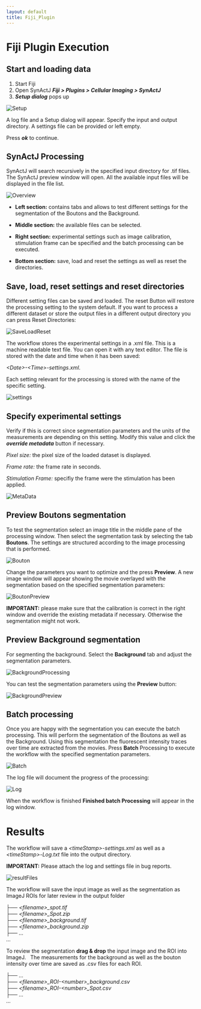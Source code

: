 ```yaml
---
layout: default
title: Fiji_Plugin
---
```


# Fiji Plugin Execution

## Start and loading data
1. Start Fiji
2. Open SynActJ
    **_Fiji > Plugins  > Cellular Imaging > SynActJ_**
3. **_Setup dialog_** pops up

<img src="../images/plugin/Setup.png" alt="Setup" class="inline"/>

A log file and a Setup dialog will appear. Specify the input and output directory. A settings file can be provided or left empty.

Press **_ok_** to continue.


## SynActJ Processing

SynActJ will search recursively in the specified input directory for .tif files. The SynActJ preview window will open. All the available input files will be displayed in the file list.

<img src="../images/plugin/FijiGui.png" alt="Overview" class="inline"/>

- **Left section:** contains tabs and allows to test different settings for the segmentation of the Boutons and the Background.

- **Middle section:** the available files can be selected.

- **Right section:** experimental settings such as image calibration, stimulation frame can be specified and the batch processing can be executed.

- **Bottom section:** save, load and reset the settings as well as reset the directories.

## Save, load, reset settings and reset directories

Different setting files can be saved and loaded. The reset Button will restore the processing setting to the system default. If you want to process a different dataset or store the output files in a different output directory you can press Reset Directories:

<img src="../images/plugin/SaveLoadReset.png" alt="SaveLoadReset" class="inline"/>

The workflow stores the experimental settings in a .xml file. This is a machine readable text file. You can open it with any text editor. The file is stored with the date and time when it has been saved:

*\<Date\>\-\<Time\>\-settings.xml*.

Each setting relevant for the processing is stored with the name of the specific setting.

<img src="../images/plugin/settings.png" alt="settings" class="inline"/>

## Specify experimental settings

Verify if this is correct since segmentation parameters and the units of the measurements are depending on this setting. Modify this value and click the **_override metadata_** button if necessary.

*Pixel size:* the pixel size of the loaded dataset is displayed.

*Frame rate:* the frame rate in seconds.

*Stimulation Frame:* specifiy the frame were the stimulation has been applied.

<img src="../images/plugin/MetaData.png" alt="MetaData" class="inline"/>

## Preview Boutons segmentation

To test the segmentation select an image title in the middle pane of the processing window. Then select the segmentation task by selecting the tab **Boutons**. The settings are structured according to the image processing that is performed.

<img src="../images/plugin/BoutonProcessing.png" alt="Bouton" class="inline"/>

Change the parameters you want to optimize and the press **Preview**. A new image window will appear showing the movie overlayed with the segmentation based on the specified segmentation parameters:

<img src="../images/plugin/BoutonPreview.png" alt="BoutonPreview" class="inline"/>

**IMPORTANT:** please make sure that the calibration is correct in the right window and override the existing metadata if necessary. Otherwise the segmentation might not work.

## Preview Background segmentation

For segmenting the background. Select the **Background** tab and adjust the segmentation parameters.

<img src="../images/plugin/BackgroundProcessing.png" alt="BackgroundProcessing" class="inline"/>

You can test the segmentation parameters using the **Preview** button:

<img src="../images/plugin/BackgroundPreview.png" alt="BackgroundPreview" class="inline"/>

## Batch processing

Once you are happy with the segmentation you can execute the batch processing. This will perform the segmentation of the Boutons as well as the Background. Using this segmentation the fluorescent intensity traces over time are extracted from the movies. Press **Batch** Processing to execute the workflow with the specified segmentation parameters.

<img src="../images/plugin/BatchProcess.png" alt="Batch" class="inline"/>


The log file will document the progress of the processing:

<img src="../images/plugin/Log.png" alt="Log" class="inline"/>

When the workflow is finished **Finished batch Processing** will appear in the log window.

# Results

The workflow will save a *\<timeStamp\>-settings.xml* as well as a *\<timeStamp\>-Log.txt* file into the output directory.

**IMPORTANT:** Please attach the log and settings file in bug reports.

<img src="../images/plugin/resultFiles.png" alt="resultFiles" class="inline"/>

The workflow will save the input image as well as the segmentation as ImageJ ROIs for later review in the output folder

├── *\<filename\>_spot.tif*<br>
├── *\<filename\>_Spot.zip*<br>
├── *\<filename\>_background.tif*<br>
├── *\<filename\>_background.zip*<br>
├── *...*<br>
*...*

To review the segmentation **drag & drop** the input image and the ROI into ImageJ.
 
The measurements for the background as well as the bouton intensity over time are saved as .csv files for each ROI.

├── *...*<br>
├── *\<filename\>_ROI-\<number\>_background.csv*<br>
├── *\<filename\>_ROI-\<number\>_Spot.csv*<br>
├── *...*<br>
*...*
